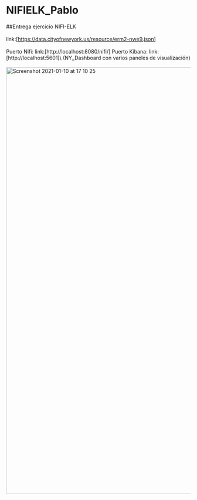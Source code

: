 # NIFIELK_Pablo
##Entrega ejercicio NIFI-ELK
<br>
</br>
link:[https://data.cityofnewyork.us/resource/erm2-nwe9.json]
<br>
</br>
Puerto Nifi: link:[http://localhost:8080/nifi/]
Puerto Kibana: link:[http://localhost:5601]\ 
(NY_Dashboard con varios paneles de visualización)
<br>
</br>
<img width="1161" alt="Screenshot 2021-01-10 at 17 10 25" src="https://user-images.githubusercontent.com/71548024/104128253-cc0b6300-5366-11eb-85d6-4a535c6e01e7.png">
